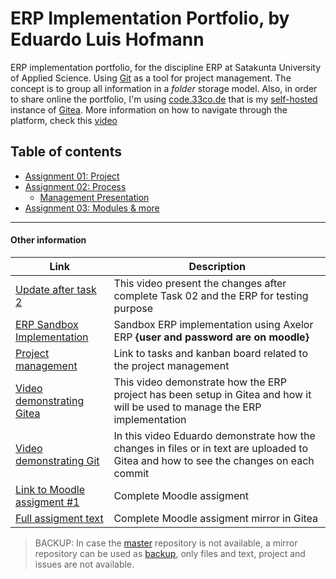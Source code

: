 # ERP Implementation Portfolio, by Eduardo Luis Hofmann


ERP implementation portfolio, for the discipline ERP at Satakunta University of Applied Science. Using [Git](https://git-scm.com/) as a tool for project management. The concept is to group all information in a *folder* storage model. Also, in order to share online the portfolio, I'm using [code.33co.de](https://code.33co.de/ehofmann/ERP-samk/) that is my [self-hosted](https://www.computerhope.com/jargon/s/self-hosting.htm) instance of [Gitea](https://gitea.io/en-us/).
More information on how to navigate through the platform, check this [video](videos/platformReduced.mp4)

## Table of contents
- [Assignment 01: Project](01ERPProject.md)
- [Assignment 02: Process](02Process.md)
    * [Management Presentation](kartano/presentations/01presentation.md)
- [Assignment 03: Modules & more](03Module.md)

---

#### Other information

|  Link  | Description |
|--|--|
| [Update after task 2](videos/updateAfterTask02.mp4) | This video present the changes after complete Task 02 and the ERP for testing purpose |
|<a href="https://erp.33co.de" target="_blank">ERP Sandbox Implementation</a> | Sandbox ERP implementation using Axelor ERP **{user and password are on moodle}** |
| [Project management](https://code.33co.de/ehofmann/ERP-samk/projects/1) | Link to tasks and kanban board related to the project management |
| [Video demonstrating Gitea](videos/platformReduced.mp4) | This video demonstrate how the ERP project has been setup in Gitea and how it will be used to manage the ERP implementation |
| [Video demonstrating Git](videos/gitReduced.mp4) | In this video Eduardo demonstrate how the changes in files or in text are uploaded to Gitea and how to see the changes on each commit |
| [Link to Moodle assigment #1](https://moodle3x.samk.fi/mod/assign/view.php?id=563375&forceview=1) | Complete Moodle assigment |
| [Full assigment text ](assigments/assigment1.md) | Complete Moodle assigment mirror in Gitea |

> BACKUP: In case the [master](https://code.33co.de/ehofmann/ERP-samk) repository is not available, a mirror repository can be used as [backup](https://github.com/githubedu/ERP-samk), only files and text, project and issues are not available. 
